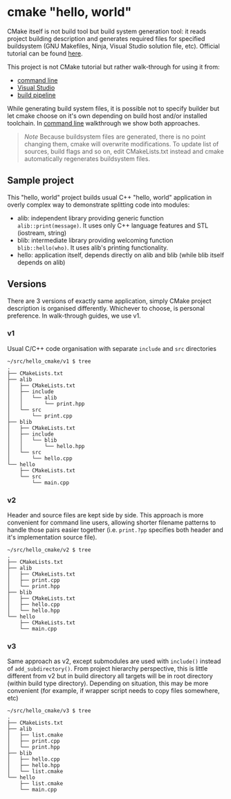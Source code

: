 # cmake "hello, world"

CMake itself is not build tool but build system generation tool: it reads
project building description and generates required files for specified
buildsystem (GNU Makefiles, Ninja, Visual Studio solution file, etc).
Official tutorial can be found
[here](https://cmake.org/cmake/help/latest/guide/tutorial/index.html).

This project is not CMake tutorial but rather walk-through for using it from:
* [command line](cli.md)
* [Visual Studio](msvc.md)
* [build pipeline](pipeline.md)

While generating build system files, it is possible not to specify builder but
let cmake choose on it's own depending on build host and/or installed toolchain.
In [command line](cli.md) walkthrough we show both approaches.

> *Note*
> Because buildsystem files are generated, there is no point changing them,
> cmake will overwrite modifications. To update list of sources, build flags
> and so on, edit CMakeLists.txt instead and cmake automatically regenerates
> buildsystem files.


## Sample project

This "hello, world" project builds usual C++ "hello, world" application in
overly complex way to demonstrate splitting code into modules:
* alib: independent library providing generic function `alib::print(message)`.
  It uses only C++ language features and STL (iostream, string)
* blib: intermediate library providing welcoming function `blib::hello(who)`.
  It uses alib's printing functionality.
* hello: application itself, depends directly on alib and blib (while blib
  itself depends on alib)


## Versions

There are 3 versions of exactly same application, simply CMake project
description is organised differently. Whichever to choose, is personal
preference. In walk-through guides, we use v1.


### v1

Usual C/C++ code organisation with separate `include` and `src` directories

    ~/src/hello_cmake/v1 $ tree
    .
    ├── CMakeLists.txt
    ├── alib
    │   ├── CMakeLists.txt
    │   ├── include
    │   │   └── alib
    │   │       └── print.hpp
    │   └── src
    │       └── print.cpp
    ├── blib
    │   ├── CMakeLists.txt
    │   ├── include
    │   │   └── blib
    │   │       └── hello.hpp
    │   └── src
    │       └── hello.cpp
    └── hello
        ├── CMakeLists.txt
        └── src
            └── main.cpp


### v2

Header and source files are kept side by side. This approach is more
convenient for command line users, allowing shorter filename patterns to
handle those pairs easier together (i.e. `print.?pp` specifies both header
and it's implementation source file).

    ~/src/hello_cmake/v2 $ tree
    .
    ├── CMakeLists.txt
    ├── alib
    │   ├── CMakeLists.txt
    │   ├── print.cpp
    │   └── print.hpp
    ├── blib
    │   ├── CMakeLists.txt
    │   ├── hello.cpp
    │   └── hello.hpp
    └── hello
        ├── CMakeLists.txt
        └── main.cpp


### v3

Same approach as v2, except submodules are used with `include()` instead of
`add_subdirectory()`. From project hierarchy perspective, this is little
different from v2 but in build directory all targets will be in root
directory (within build type directory). Depending on situation, this may be
more convenient (for example, if wrapper script needs to copy files somewhere,
etc)

    ~/src/hello_cmake/v3 $ tree
    .
    ├── CMakeLists.txt
    ├── alib
    │   ├── list.cmake
    │   ├── print.cpp
    │   └── print.hpp
    ├── blib
    │   ├── hello.cpp
    │   ├── hello.hpp
    │   └── list.cmake
    └── hello
        ├── list.cmake
        └── main.cpp
